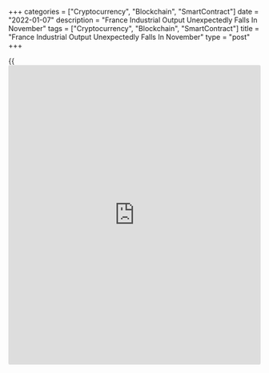 +++
categories = ["Cryptocurrency", "Blockchain", "SmartContract"]
date = "2022-01-07"
description = "France Industrial Output Unexpectedly Falls In November"
tags = ["Cryptocurrency", "Blockchain", "SmartContract"]
title = "France Industrial Output Unexpectedly Falls In November"
type = "post"
+++

{{<iframe id="large-banner" src="https://www.bounty.group/#slide=27.0" width="100%" height="600" scrolling="no" style="border: 0px solid rgb(216, 221, 230); border-radius: 3px;">}}

France industrial production declined unexpectedly in November, data
from the statistical office Insee showed on Friday.

Another official data showed that the trade deficit increased sharply in
November on robust imports.

Industrial output fell 0.4 percent in November from October, when it was
up 0.9 percent. Production was forecast to grow 0.5 percent.

Likewise, manufacturing output declined 0.6 percent, in contrast to the
1.1 percent rise in the previous month.

Output fell back in the manufacture of transport equipment by 4.6
percent. The manufacture of motor vehicles, trailers and semi-trailers
grew 10.5 percent, while "other manufacturing" posted a moderate fall of
0.4 percent.

Compared to February 2020, the last month before the first general
lockdown, output decreased 5.8 percent in the manufacturing industry and
by 5 percent in the whole industry.

Elsewhere, the customs office said the trade deficit widened sharply in
November. The shortfall increased to EUR 9.7 billion from EUR 7.69
billion in October.

Exports grew 1.6 percent on a monthly basis and imports advanced 5.3
percent in November. Year-on-year, exports and imports surged 13 percent
and 19.2 percent, respectively.

Data released by Bank of France showed that the current account deficit
widened to EUR 3.6 billion from EUR 2.5 billion in the previous month.

This development was due to the deterioration in the goods deficit to
EUR 9.1 billion from EUR 6.7 billion. The surplus on services improved
by EUR 1.1 billion to EUR 5.2 billion.

The financial account showed net capital outflows of EUR 2.8 billion.

For comments and feedback [contact](https://www.playgroundfx.com/contact/): editorial@rtt[news](https://www.letsplayfx.com/blog/forex-news-website/).com

[Economic News][1]

 **What parts of the world are seeing the best (and worst) economic
performances lately? Click[here][2] to check out our [Econ Scorecard][2]
and find out! See up-to-the-moment [ranking](https://www.playgroundfx.com/blog/crypto-exchange-ranking/)s for the best and worst
performers in [GDP][3], [unemployment rate][4], [inflation][5] and much
more.**

   1. www.rtt[news](https://www.letsplayfx.com/blog/forex-news-website/).com/Content/EconomicNews.aspx
   2. www.rtt[news](https://www.letsplayfx.com/blog/forex-news-website/).com/economic-scorecard/world-rank/PPI/highest-performance.aspx
   3. www.rtt[news](https://www.letsplayfx.com/blog/forex-news-website/).com/economic-scorecard/world-rank/GDP/highest-performance.aspx
   4. www.rtt[news](https://www.letsplayfx.com/blog/forex-news-website/).com/economic-scorecard/world-rank/unemployment-rate/lowest-performance.aspx
   5. www.rtt[news](https://www.letsplayfx.com/blog/forex-news-website/).com/economic-scorecard/world-rank/CPI/highest-performance.aspx